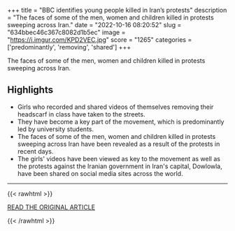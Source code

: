 +++
title = "BBC identifies young people killed in Iran’s protests"
description = "The faces of some of the men, women and children killed in protests sweeping across Iran."
date = "2022-10-16 08:20:52"
slug = "634bbec46c367c8082d1b5ec"
image = "https://i.imgur.com/KPD2VEC.jpg"
score = "1265"
categories = ['predominantly', 'removing', 'shared']
+++

The faces of some of the men, women and children killed in protests sweeping across Iran.

## Highlights

- Girls who recorded and shared videos of themselves removing their headscarf in class have taken to the streets.
- They have become a key part of the movement, which is predominantly led by university students.
- The faces of some of the men, women and children killed in protests sweeping across Iran have been revealed as a result of the protests in recent days.
- The girls' videos have been viewed as key to the movement as well as the protests against the Iranian government in Iran's capital, Dowlowla, have been shared on social media sites across the world.

---

{{< rawhtml >}}
  <p class="article-category">
    <a target="_blank" href="https://www.bbc.com/news/world-middle-east-63242100">READ THE ORIGINAL ARTICLE</a>
  </p>
{{< /rawhtml >}}

